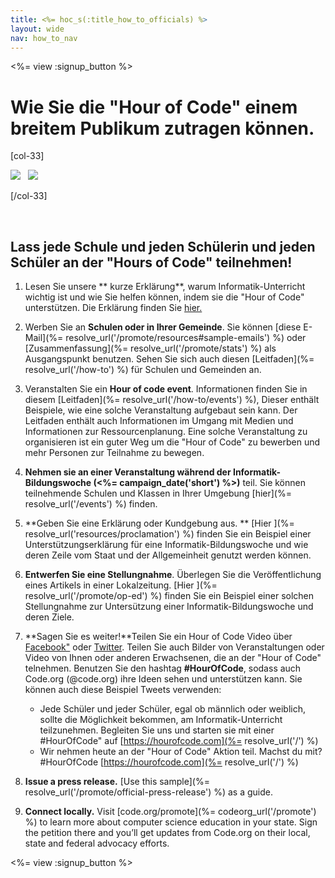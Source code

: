```yaml
---
title: <%= hoc_s(:title_how_to_officials) %>
layout: wide
nav: how_to_nav
---
```

<%= view :signup_button %>

# Wie Sie die "Hour of Code" einem breitem Publikum zutragen können.

[col-33]

![](/images/fit-275/highlight-obama.png)&nbsp;&nbsp;&nbsp;![](/images/fit-246/dan.jpg)

[/col-33]

<p style="clear:both">&nbsp;</p>

## Lass jede Schule und jeden Schülerin und jeden Schüler an der "Hours of Code" teilnehmen!

1. Lesen Sie unsere ** kurze Erklärung**, warum Informatik-Unterricht wichtig ist und wie Sie helfen können, indem sie die "Hour of Code" unterstützen. Die Erklärung finden Sie [hier.](/files/hoc-one-pager.pdf)

2. Werben Sie an **Schulen oder in Ihrer Gemeinde**. Sie können [diese E-Mail](%= resolve_url('/promote/resources#sample-emails') %) oder [Zusammenfassung](%= resolve_url('/promote/stats') %) als Ausgangspunkt benutzen. Sehen Sie sich auch diesen [Leitfaden](%= resolve_url('/how-to') %) für Schulen und Gemeinden an.

3. Veranstalten Sie ein **Hour of code event**. Informationen finden Sie in diesem [Leitfaden](%= resolve_url('/how-to/events') %), Dieser enthält Beispiele, wie eine solche Veranstaltung aufgebaut sein kann. Der Leitfaden enthält auch Informationen im Umgang mit Medien und Informationen zur Ressourcenplanung. Eine solche Veranstaltung zu organisieren ist ein guter Weg um die "Hour of Code" zu bewerben und mehr Personen zur Teilnahme zu bewegen.

4. **Nehmen sie an einer Veranstaltung während der Informatik-Bildungswoche (<%= campaign_date('short') %>)** teil. Sie können teilnehmende Schulen und Klassen in Ihrer Umgebung [hier](%= resolve_url('/events') %) finden.

5. **Geben Sie eine Erklärung oder Kundgebung aus. ** [Hier ](%= resolve_url('resources/proclamation') %) finden Sie ein Beispiel einer Unterstützungserklärung für eine Informatik-Bildungswoche und wie deren Zeile vom Staat und der Allgemeinheit genutzt werden können.

6. **Entwerfen Sie eine Stellungnahme**. Überlegen Sie die Veröffentlichung eines Artikels in einer Lokalzeitung. [Hier ](%= resolve_url('/promote/op-ed') %) finden Sie ein Beispiel einer solchen Stellungnahme zur Untersützung einer Informatik-Bildungswoche und deren Ziele.

7. **Sagen Sie es weiter!**Teilen Sie ein Hour of Code Video über [Facebook"](https://www.facebook.com/sharer/sharer.php?u=http%3A%2F%2Fhourofcode.com%2Fus) oder [Twitter](https://twitter.com/intent/tweet?url=http%3A%2F%2Fhourofcode.com&text=I%27m%20participating%20in%20this%20year%27s%20%23HourOfCode%2C%20are%20you%3F%20%40codeorg&original_referer=https%3A%2F%2Fwww.google.com%2Furl%3Fq%3Dhttps%253A%252F%252Ftwitter.com%252Fshare%253Fhashtags%253D%2526amp%253Brelated%253Dcodeorg%2526amp%253Btext%253DI%252527m%252Bparticipating%252Bin%252Bthis%252Byear%252527s%252B%252523HourOfCode%25252C%252Bare%252Byou%25253F%252B%252540codeorg%2526amp%253Burl%253Dhttp%25253A%25252F%25252Fhourofcode.com%26sa%3DD%26sntz%3D1%26usg%3DAFQjCNE1GLTUbKZfMlEh9Aj5w0iswz6PYQ&related=codeorg&hashtags=). Teilen Sie auch Bilder von Veranstaltungen oder Video von Ihnen oder anderen Erwachsenen, die an der "Hour of Code" telnehmen. Benutzen Sie den hashtag **#HourOfCode**, sodass auch Code.org (@code.org) ihre Ideen sehen und unterstützen kann. Sie können auch diese Beispiel Tweets verwenden:
    
    - Jede Schüler und jeder Schüler, egal ob männlich oder weiblich, sollte die Möglichkeit bekommen, am Informatik-Unterricht teilzunehmen. Begleiten Sie uns und starten sie mit einer #HourOfCode" auf [https://hourofcode.com](%= resolve_url('/') %)
    - Wir nehmen heute an der "Hour of Code" Aktion teil. Machst du mit? #HourOfCode [https://hourofcode.com](%= resolve_url('/') %)   
          
        

8. **Issue a press release.** [Use this sample](%= resolve_url('/promote/official-press-release') %) as a guide.

9. **Connect locally.** Visit [code.org/promote](%= codeorg_url('/promote') %) to learn more about computer science education in your state. Sign the petition there and you’ll get updates from Code.org on their local, state and federal advocacy efforts.

<%= view :signup_button %>